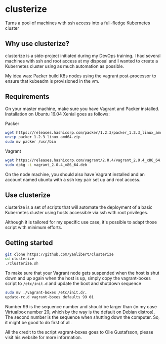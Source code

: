 # clusterize
Turns a pool of machines with ssh access into a full-fledge Kubernetes cluster

## Why use clusterize?

clusterize is a side-project initiated during my DevOps training. I had several machines with ssh and root access at my disposal and I wanted to create a Kubernetes cluster using as much automation as possible.

My idea was: Packer build K8s nodes using the vagrant post-processor to ensure that kubeadm is provisioned in the vm.

## Requirements

On your master machine, make sure you have Vagrant and Packer installed. Installation on Ubuntu 16.04 Xenial goes as follows: 

Packer
```sh
wget https://releases.hashicorp.com/packer/1.2.3/packer_1.2.3_linux_amd64.zip
unzip packer_1.2.3_linux_amd64.zip
sudo mv packer /usr/bin
```

Vagrant
```sh
wget https://releases.hashicorp.com/vagrant/2.0.4/vagrant_2.0.4_x86_64.deb
sudo dpkg -i vagrant_2.0.4_x86_64.deb
```
On the node machine, you should also have Vagrant installed and an account named ubuntu with a ssh key pair set up and root access.

## Use clusterize

clusterize is a set of scripts that will automate the deployment of a basic Kubernetes cluster using hosts accessible via ssh with root privileges.

Although it is tailored for my specific use case, it's possible to adapt those script with minimum efforts.

## Getting started

```sh
git clone https://github.com/yanlibert/clusterize
cd clusterize
./clusterize.sh
```

To make sure that your Vagrant node gets suspended when the host is shut down and up again when the host is up, simply copy the vagrant-boxes script to ```/etc/init.d``` and update the boot and shutdown sequence

```sh
sudo mv ./vagrant-boxes /etc/init.d/.
update-rc.d vagrant-boxes defaults 99 01
```
Number 99 is the sequence number and should be larger than (in my case Virtualbox number 20, which by the way is the default on Debian distros). The second number is the sequence when shutting down the computer. So, it might be good to do first of all.

All the credit to the script vagrant-boxes goes to Olle Gustafsson, please visit his website for more information. 